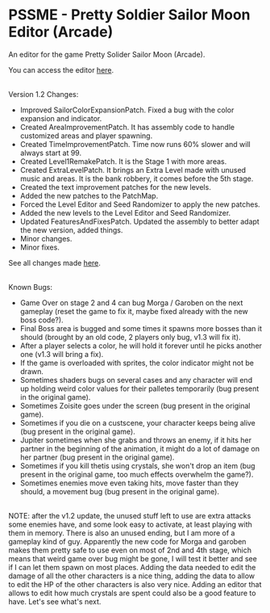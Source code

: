 # PSSME - Pretty Soldier Sailor Moon Editor (Arcade)
An editor for the game Pretty Solider Sailor Moon (Arcade).
<br/>

You can access the editor [here](https://gamehackfan.github.io/pssme/).
<br/><br/>

Version 1.2 Changes:
- Improved SailorColorExpansionPatch. Fixed a bug with the color expansion and indicator.
- Created AreaImprovementPatch. It has assembly code to handle customized areas and player spawning.
- Created TimeImprovementPatch. Time now runs 60% slower and will always start at 99.
- Created Level1RemakePatch. It is the Stage 1 with more areas.
- Created ExtraLevelPatch. It brings an Extra Level made with unused music and areas. It is the bank robbery, it comes before the 5th stage.
- Created the text improvement patches for the new levels.
- Added the new patches to the PatchMap.
- Forced the Level Editor and Seed Randomizer to apply the new patches.
- Added the new levels to the Level Editor and Seed Randomizer.
- Updated FeaturesAndFixesPatch. Updated the assembly to better adapt the new version, added things.
- Minor changes.
- Minor fixes.

See all changes made [here](https://github.com/GameHackFan/pssme/blob/main/changelog).
<br/><br/>

Known Bugs:
- Game Over on stage 2 and 4 can bug Morga / Garoben on the next gameplay (reset the game to fix it, maybe fixed already with the new boss code?).
- Final Boss area is bugged and some times it spawns more bosses than it should (brought by an old code, 2 players only bug, v1.3 will fix it).
- After a player selects a color, he will hold it forever until he picks another one (v1.3 will bring a fix).
- If the game is overloaded with sprites, the color indicator might not be drawn.
- Sometimes shaders bugs on several cases and any character will end up holding weird color values for their palletes temporarily (bug present in the original game).
- Sometimes Zoisite goes under the screen (bug present in the original game).
- Sometimes if you die on a custscene, your character keeps being alive (bug present in the original game).
- Jupiter sometimes when she grabs and throws an enemy, if it hits her partner in the beginning
of the animation, it might do a lot of damage on her partner (bug present in the original game).
- Sometimes if you kill thetis using crystals, she won't drop an item (bug present in the original game, too much effects overwhelm the game?).
- Sometimes enemies move even taking hits, move faster than they should, a movement bug (bug present in the original game).
<br/><br/>

NOTE: after the v1.2 update, the unused stuff left to use are extra attacks some enemies have, and some look easy to activate, at least playing with them in memory. There is also an unused ending, but I am more of a gameplay kind of guy. Apparently the new code for Morga and garoben makes them pretty safe to use even on most of 2nd and 4th stage, which means that weird game over bug might be gone, I will test it better and see if I can let them spawn on most places. Adding the data needed to edit the damage of all the other characters is a nice thing, adding the data to allow to edit the HP of the other characters is also very nice. Adding an editor that allows to edit how much crystals are spent could also be a good feature to have. Let's see what's next.
